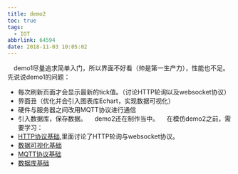 ```yaml
---
title: demo2
toc: true
tags:
  - IOT
abbrlink: 64594
date: 2018-11-03 10:05:02
---
```

&emsp;demo1尽量追求简单入门，所以界面不好看（帅是第一生产力），性能也不足。先说说demo1的问题：
- 每次刷新页面才会显示最新的tick值。（讨论HTTP轮询以及websocket协议）
- 界面丑（优化并会引入图表库Echart，实现数据可视化）
- 硬件与服务器之间改用MQTT协议进行通信
- 引入数据库，保存数据。
&emsp;demo2还在制作当中。
&emsp;在模仿demo2之前，需要学习：
- [HTTP协议基础](/posts/34265),里面讨论了HTTP轮询与websocket协议。
- [数据可视化基础](/posts/18173)
- [MQTT协议基础](/posts/20945)
- [数据库基础](/posts/41347)

